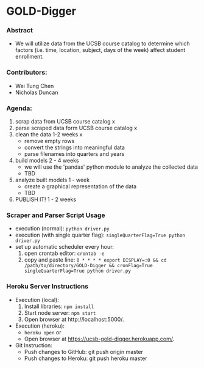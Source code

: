 # GOLD-Digger
### Abstract
- We will utilize data from the UCSB course catalog to determine which factors (i.e. time, location, subject, days of the week) affect student enrollment.

### Contributors:
- Wei Tung Chen
- Nicholas Duncan

### Agenda:
1. scrap data from UCSB course catalog x
2. parse scraped data form UCSB course catalog x
3. clean the data 1-2 weeks x
    - remove empty rows
    - convert the strings into meaningful data
    - parse filenames into quarters and years
4. build models 2 - 4 weeks
    - we will use the 'pandas' python module to analyze the collected data
    - TBD
5. analyze built models 1 - week
    - create a graphical representation of the data
    - TBD
6. PUBLISH IT! 1 - 2 weeks

### Scraper and Parser Script Usage
- execution (normal): `python driver.py`
- execution (with single quarter flag): `singleQuarterFlag=True python driver.py`
- set up automatic scheduler every hour:
  1) open crontab editor: `crontab -e`
  2) copy and paste line: `0 * * * * export DISPLAY=:0 && cd /path/to/directory/GOLD-Digger && cronFlag=True singleQuarterFlag=True python driver.py`

### Heroku Server Instructions
- Execution (local):
    1. Install libraries: `npm install`
    2. Start node server: `npm start`
    3. Open browser at http://localhost:5000/.
- Execution (heroku):
    - `heroku open` or
    - Open browser at https://ucsb-gold-digger.herokuapp.com/.
- Git Instruction:
    - Push changes to GitHub: git push origin master
    - Push changes to Heroku: git push heroku master
